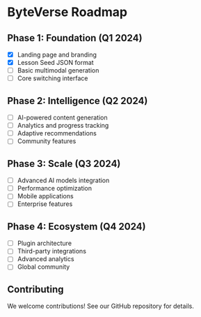 # ByteVerse Roadmap

## Phase 1: Foundation (Q1 2024)
- [x] Landing page and branding
- [x] Lesson Seed JSON format
- [ ] Basic multimodal generation
- [ ] Core switching interface

## Phase 2: Intelligence (Q2 2024)
- [ ] AI-powered content generation
- [ ] Analytics and progress tracking
- [ ] Adaptive recommendations
- [ ] Community features

## Phase 3: Scale (Q3 2024)
- [ ] Advanced AI models integration
- [ ] Performance optimization
- [ ] Mobile applications
- [ ] Enterprise features

## Phase 4: Ecosystem (Q4 2024)
- [ ] Plugin architecture
- [ ] Third-party integrations
- [ ] Advanced analytics
- [ ] Global community

## Contributing
We welcome contributions! See our GitHub repository for details.


